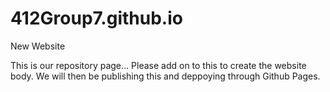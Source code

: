 # 412Group7.github.io
New Website

This is our repository page... Please add on to this to create the website body. We will then be publishing this and deppoying through Github Pages.
